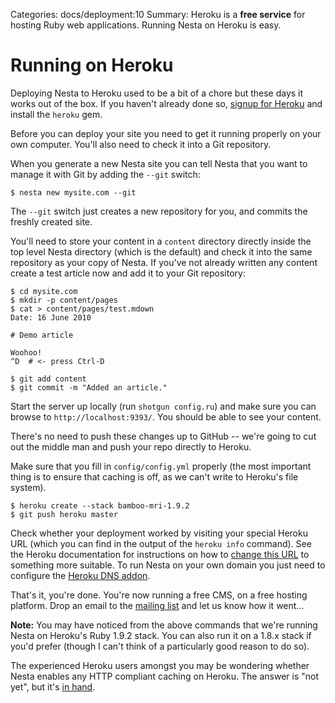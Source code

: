 Categories: docs/deployment:10
Summary: Heroku is a **free service** for hosting Ruby web applications. Running Nesta on Heroku is easy.

# Running on Heroku

Deploying Nesta to Heroku used to be a bit of a chore but these days it
works out of the box. If you haven't already done so, [signup for 
Heroku][heroku-signup] and install the `heroku` gem.

[heroku-signup]: http://api.heroku.com/signup

Before you can deploy your site you need to get it running properly on
your own computer. You'll also need to check it into a Git repository.

When you generate a new Nesta site you can tell Nesta that you want to
manage it with Git by adding the `--git` switch:

    $ nesta new mysite.com --git

The `--git` switch just creates a new repository for you, and commits
the freshly created site.

You'll need to store your content in a `content`
directory directly inside the top level Nesta directory (which is the
default) and check it into the same repository as your copy of Nesta. If
you've not already written any content create a test article now and add
it to your Git repository:

    $ cd mysite.com
    $ mkdir -p content/pages
    $ cat > content/pages/test.mdown
    Date: 16 June 2010
    
    # Demo article
    
    Woohoo!
    ^D  # <- press Ctrl-D

    $ git add content
    $ git commit -m "Added an article."

Start the server up locally (run `shotgun config.ru`) and make sure you
can browse to `http://localhost:9393/`. You should be able to see your
content.

There's no need to push these changes up to GitHub -- we're going to cut
out the middle man and push your repo directly to Heroku.

Make sure that you fill in `config/config.yml` properly (the most
important thing is to ensure that caching is off, as we can't write to
Heroku's file system).

    $ heroku create --stack bamboo-mri-1.9.2
    $ git push heroku master

Check whether your deployment worked by visiting your special Heroku URL
(which you can find in the output of the `heroku info` command). See the
Heroku documentation for instructions on how to [change this
URL][renaming-apps] to something more suitable. To run Nesta on your own
domain you just need to configure the [Heroku DNS addon][zerigo].

[renaming-apps]: http://docs.heroku.com/renaming-apps
[zerigo]: http://docs.heroku.com/zerigo "Heroku | Zerigo DNS add-on"

That's it, you're done. You're now running a free CMS, on a free hosting
platform. Drop an email to the [mailing list][list] and let us know how
it went...

[list]: mailto:nesta@librelist.com

**Note:** You may have noticed from the above commands that we're
running Nesta on Heroku's Ruby 1.9.2 stack. You can also run it on a 
1.8.x stack if you'd prefer (though I can't think of a particularly good
reason to do so).

The experienced Heroku users amongst you may be wondering whether Nesta
enables any HTTP compliant caching on Heroku. The answer is "not yet",
but it's [in&nbsp;hand](http://github.com/gma/nesta/issues/9).
